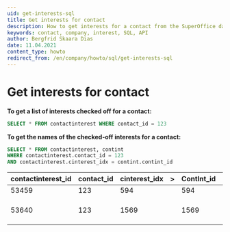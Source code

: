 ```yaml
---
uid: get-interests-sql
title: Get interests for contact
description: How to get interests for a contact from the SuperOffice database using raw SQL.
keywords: contact, company, interest, SQL, API
author: Bergfrid Skaara Dias
date: 11.04.2021
content_type: howto
redirect_from: /en/company/howto/sql/get-interests-sql
---
```


# Get interests for contact

**To get a list of interests checked off for a contact:**

```SQL
SELECT * FROM contactinterest WHERE contact_id = 123
```

**To get the names of the checked-off interests for a contact:**

```SQL
SELECT * FROM contactinterest, contint
WHERE contactinterest.contact_id = 123
AND contactinterest.cinterest_idx = contint.contint_id
```

| contactinterest_id | contact_id | cinterest_idx | &gt; | ContInt_id | name | rank | tooltip | deleted |
|---|---|---|---|---|---|---|---|---|
| 53459 | 123 | 594 | | 594 | SAP | 142 | | 0 |
| 53640 | 123 | 1569 | | 1569 | Developers | 195 | This company has... | 0 |
